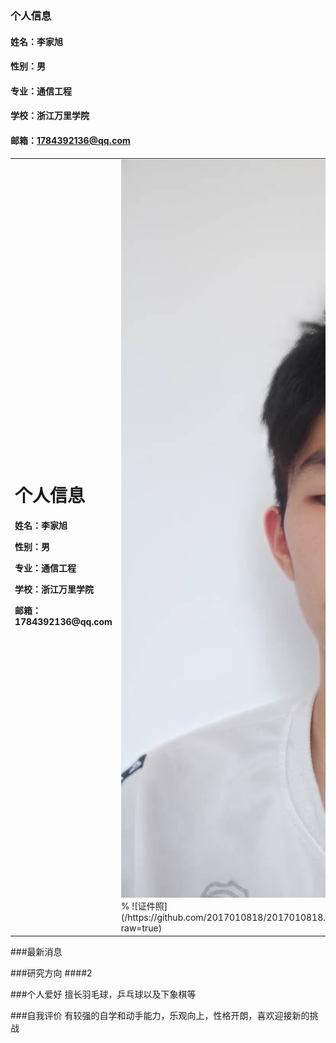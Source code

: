 ### 个人信息
#### 姓名：李家旭
#### 性别：男
#### 专业：通信工程
#### 学校：浙江万里学院
#### 邮箱：1784392136@qq.com

<table border="0">
  <tr>
    <td width="75%">
      <h1>个人信息</h1>
      <p><b>姓名：李家旭 <b></p>
      <p><b>性别：男</b></p>
      <p><b>专业：通信工程</b></p>
      <p><b>学校：浙江万里学院</b></p>
      <p><b>邮箱：1784392136@qq.com</b></p>
    </td>
    <td width="25%">
      <img src="/主页头像.jpg" width="100%">      % ![证件照](/https://github.com/2017010818/2017010818.github.io/blob/master/%E4%B8%BB%E9%A1%B5%E5%A4%B4%E5%83%8F.jpg?raw=true)
    </td>
  </tr>
</table>

###最新消息


###研究方向
####2

###个人爱好
擅长羽毛球，乒乓球以及下象棋等

###自我评价
有较强的自学和动手能力，乐观向上，性格开朗，喜欢迎接新的挑战
